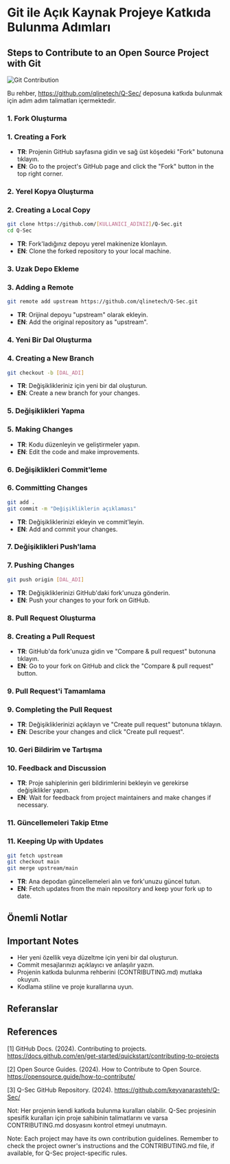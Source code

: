 # Git ile Açık Kaynak Projeye Katkıda Bulunma Adımları
## Steps to Contribute to an Open Source Project with Git

![Git Contribution](git_contribution_placeholder)

Bu rehber, https://github.com/qlinetech/Q-Sec/ deposuna katkıda bulunmak için adım adım talimatları içermektedir.

### 1. Fork Oluşturma
### 1. Creating a Fork

- **TR**: Projenin GitHub sayfasına gidin ve sağ üst köşedeki "Fork" butonuna tıklayın.
- **EN**: Go to the project's GitHub page and click the "Fork" button in the top right corner.

### 2. Yerel Kopya Oluşturma
### 2. Creating a Local Copy

```bash
git clone https://github.com/[KULLANICI_ADINIZ]/Q-Sec.git
cd Q-Sec
```

- **TR**: Fork'ladığınız depoyu yerel makinenize klonlayın.
- **EN**: Clone the forked repository to your local machine.

### 3. Uzak Depo Ekleme
### 3. Adding a Remote

```bash
git remote add upstream https://github.com/qlinetech/Q-Sec.git
```

- **TR**: Orijinal depoyu "upstream" olarak ekleyin.
- **EN**: Add the original repository as "upstream".

### 4. Yeni Bir Dal Oluşturma
### 4. Creating a New Branch

```bash
git checkout -b [DAL_ADI]
```

- **TR**: Değişiklikleriniz için yeni bir dal oluşturun.
- **EN**: Create a new branch for your changes.

### 5. Değişiklikleri Yapma
### 5. Making Changes

- **TR**: Kodu düzenleyin ve geliştirmeler yapın.
- **EN**: Edit the code and make improvements.

### 6. Değişiklikleri Commit'leme
### 6. Committing Changes

```bash
git add .
git commit -m "Değişikliklerin açıklaması"
```

- **TR**: Değişikliklerinizi ekleyin ve commit'leyin.
- **EN**: Add and commit your changes.

### 7. Değişiklikleri Push'lama
### 7. Pushing Changes

```bash
git push origin [DAL_ADI]
```

- **TR**: Değişikliklerinizi GitHub'daki fork'unuza gönderin.
- **EN**: Push your changes to your fork on GitHub.

### 8. Pull Request Oluşturma
### 8. Creating a Pull Request

- **TR**: GitHub'da fork'unuza gidin ve "Compare & pull request" butonuna tıklayın.
- **EN**: Go to your fork on GitHub and click the "Compare & pull request" button.

### 9. Pull Request'i Tamamlama
### 9. Completing the Pull Request

- **TR**: Değişikliklerinizi açıklayın ve "Create pull request" butonuna tıklayın.
- **EN**: Describe your changes and click "Create pull request".

### 10. Geri Bildirim ve Tartışma
### 10. Feedback and Discussion

- **TR**: Proje sahiplerinin geri bildirimlerini bekleyin ve gerekirse değişiklikler yapın.
- **EN**: Wait for feedback from project maintainers and make changes if necessary.

### 11. Güncellemeleri Takip Etme
### 11. Keeping Up with Updates

```bash
git fetch upstream
git checkout main
git merge upstream/main
```

- **TR**: Ana depodan güncellemeleri alın ve fork'unuzu güncel tutun.
- **EN**: Fetch updates from the main repository and keep your fork up to date.

## Önemli Notlar
## Important Notes

- Her yeni özellik veya düzeltme için yeni bir dal oluşturun.
- Commit mesajlarınızı açıklayıcı ve anlaşılır yazın.
- Projenin katkıda bulunma rehberini (CONTRIBUTING.md) mutlaka okuyun.
- Kodlama stiline ve proje kurallarına uyun.

## Referanslar
## References

[1] GitHub Docs. (2024). Contributing to projects. https://docs.github.com/en/get-started/quickstart/contributing-to-projects

[2] Open Source Guides. (2024). How to Contribute to Open Source. https://opensource.guide/how-to-contribute/

[3] Q-Sec GitHub Repository. (2024). https://github.com/keyvanarasteh/Q-Sec/

Not: Her projenin kendi katkıda bulunma kuralları olabilir. Q-Sec projesinin spesifik kuralları için proje sahibinin talimatlarını ve varsa CONTRIBUTING.md dosyasını kontrol etmeyi unutmayın.

Note: Each project may have its own contribution guidelines. Remember to check the project owner's instructions and the CONTRIBUTING.md file, if available, for Q-Sec project-specific rules.
